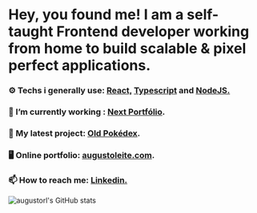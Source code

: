 

# Hey, you found me! I am a self-taught Frontend developer working from home to build scalable & pixel perfect applications.

### ⚙ Techs i generally use: <a href="https://pt-br.reactjs.org/"> React,</a> <a href="https://www.typescriptlang.org/"> Typescript</a> and  <a href="https://nodejs.org/en/"> NodeJS.</a> 


### 🌱 I’m currently working : [Next Portfólio](https://github.com/augustorl/portfolio-nextjs).



### 🔭 My latest project: [Old Pokédex](https://github.com/augustorl/oldpokedex).


### 🖥 Online portfolio: [augustoleite.com](https://augustoleite.com).


### 📫 How to reach me: <a href="https://linkedin.com/in/augustorl"> Linkedin.</a> 


![augustorl's GitHub stats](https://github-readme-stats.vercel.app/api?username=augustorl)
<!--
**augustorl/augustorl** is a ✨ _special_ ✨ repository because its `README.md` (this file) appears on your GitHub profile.

Here are some ideas to get you started:

- 🔭 I’m currently working on ...
- 🌱 I’m currently learning ...
- 👯 I’m looking to collaborate on ...
- 🤔 I’m looking for help with ...
- 💬 Ask me about ...
- 📫 How to reach me: ...
- 😄 Pronouns: ...
- ⚡ Fun fact: ...
-->
